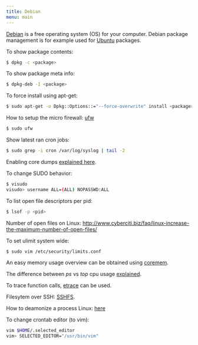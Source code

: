 ```yaml
---
title: Debian
menu: main
---
```

[Debian](http://www.debian.org) is a free operating system (OS) for your computer.
Debian package management is for example used for [Ubuntu](http://www.ubuntu.com) packages.

To show package contents:
```bash
$ dpkg -c <package>
```

To show package meta info:
```bash
$ dpkg-deb -I <package>
```

To force install using apt-get:
```bash
$ sudo apt-get -o Dpkg::Options::="--force-overwrite" install <package>
```

How to setup the micro firewall: [ufw](https://www.digitalocean.com/community/tutorials/how-to-setup-a-firewall-with-ufw-on-an-ubuntu-and-debian-cloud-server)
```bash
$ sudo ufw
```

Show latest ran cron jobs:
```bash
$ sudo grep -i cron /var/log/syslog | tail -2
```

Enabling core dumps [explained here](http://www.akadia.com/services/ora_enable_core.html).

To change SUDO behavior:
```bash
$ visudo
visudo> username ALL=(ALL) NOPASSWD:ALL
```

To list open file descriptors per pid:
```bash
$ lsof -p <pid>
```

Number of open files on Linux: http://www.cyberciti.biz/faq/linux-increase-the-maximum-number-of-open-files/

To set ulimit system wide:
```bash
$ sudo vim /etc/security/limits.conf
```

An easy memory usage overview can be obtained using [coremem](https://github.com/crquan/coremem).

The difference between *ps* vs *top* cpu usage  [explained](http://unix.stackexchange.com/questions/58539/top-and-ps-not-showing-the-same-cpu-result).

To trace function calls, [etrace](http://ndevilla.free.fr/etrace/) can be used.

Filesytem over SSH: [SSHFS](https://www.digitalocean.com/community/tutorials/how-to-use-sshfs-to-mount-remote-file-systems-over-ssh).

How to deamonize a process Linux: [here](http://codingfreak.blogspot.com/2012/03/daemon-izing-process-in-linux.html)

To change crontab editor (to vim):
```bash
vim $HOME/.selected_editor
vim> SELECTED_EDITOR="/usr/bin/vim"
```
